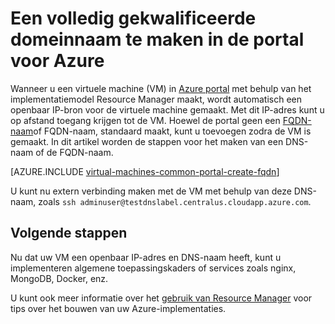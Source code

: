 <properties
   pageTitle="FQDN-naam maken voor een VM in Azure portal | Microsoft Azure"
   description="Informatie over het maken van een volledig gekwalificeerde domeinnaam of FQDN-naam voor een Resource Manager op basis van virtuele machines in de portal Azure."
   services="virtual-machines-linux"
   documentationCenter=""
   authors="iainfoulds"
   manager="timlt"
   editor="tysonn"
   tags="azure-resource-manager"/>

<tags
   ms.service="virtual-machines-linux"
   ms.devlang="na"
   ms.topic="article"
   ms.tgt_pltfrm="vm-linux"
   ms.workload="infrastructure-services"
   ms.date="08/23/2016"
   ms.author="iainfou"/>

# <a name="create-a-fully-qualified-domain-name-in-the-azure-portal"></a>Een volledig gekwalificeerde domeinnaam te maken in de portal voor Azure
Wanneer u een virtuele machine (VM) in [Azure portal](https://portal.azure.com) met behulp van het implementatiemodel Resource Manager maakt, wordt automatisch een openbaar IP-bron voor de virtuele machine gemaakt. Met dit IP-adres kunt u op afstand toegang krijgen tot de VM. Hoewel de portal geen een [FQDN-naam](https://en.wikipedia.org/wiki/Fully_qualified_domain_name)of FQDN-naam, standaard maakt, kunt u toevoegen zodra de VM is gemaakt. In dit artikel worden de stappen voor het maken van een DNS-naam of de FQDN-naam.

[AZURE.INCLUDE [virtual-machines-common-portal-create-fqdn](../../includes/virtual-machines-common-portal-create-fqdn.md)]

U kunt nu extern verbinding maken met de VM met behulp van deze DNS-naam, zoals `ssh adminuser@testdnslabel.centralus.cloudapp.azure.com`.

## <a name="next-steps"></a>Volgende stappen
Nu dat uw VM een openbaar IP-adres en DNS-naam heeft, kunt u implementeren algemene toepassingskaders of services zoals nginx, MongoDB, Docker, enz.

U kunt ook meer informatie over het [gebruik van Resource Manager](../azure-resource-manager/resource-group-overview.md) voor tips over het bouwen van uw Azure-implementaties.